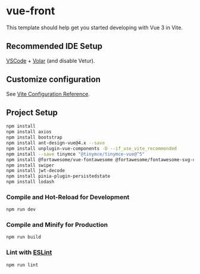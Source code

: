# vue-front

This template should help get you started developing with Vue 3 in Vite.

## Recommended IDE Setup

[VSCode](https://code.visualstudio.com/) + [Volar](https://marketplace.visualstudio.com/items?itemName=Vue.volar) (and disable Vetur).

## Customize configuration

See [Vite Configuration Reference](https://vitejs.dev/config/).

## Project Setup

```sh
npm install
npm install axios
npm install bootstrap
npm install ant-design-vue@4.x --save
npm install unplugin-vue-components -D --if_use_vite_recommended
npm install --save tinymce "@tinymce/tinymce-vue@^5"
npm install @fortawesome/vue-fontawesome @fortawesome/fontawesome-svg-core @fortawesome/free-solid-svg-icons @fortawesome/free-regular-svg-icons @fortawesome/free-brands-svg-icons
npm install swiper
npm install jwt-decode
npm install pinia-plugin-persistedstate
npm install lodash

```

### Compile and Hot-Reload for Development

```sh
npm run dev
```

### Compile and Minify for Production

```sh
npm run build
```

### Lint with [ESLint](https://eslint.org/)

```sh
npm run lint
```
